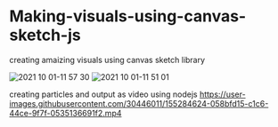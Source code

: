 # Making-visuals-using-canvas-sketch-js
creating amaizing visuals using canvas sketch library

![2021 10 01-11 57 30](https://user-images.githubusercontent.com/30446011/155284577-bf61ac5a-8c38-41fc-985a-5220808f6d98.png)
![2021 10 01-11 51 01](https://user-images.githubusercontent.com/30446011/155284589-a6981c07-ecac-4ec2-9764-3f6a2cf68a47.png)

creating particles and output as video using nodejs
https://user-images.githubusercontent.com/30446011/155284624-058bfd15-c1c6-44ce-9f7f-0535136691f2.mp4

